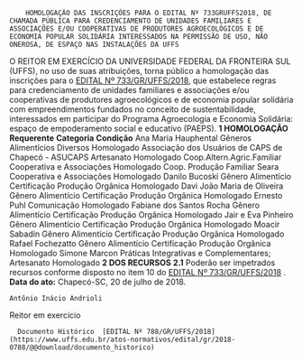         HOMOLOGAÇÃO DAS INSCRIÇÕES PARA O EDITAL Nº 733GRUFFS2018, DE CHAMADA PÚBLICA PARA CREDENCIAMENTO DE UNIDADES FAMILIARES E ASSOCIAÇÕES E/OU COOPERATIVAS DE PRODUTORES AGROECOLÓGICOS E DE ECONOMIA POPULAR SOLIDÁRIA INTERESSADOS NA PERMISSÃO DE USO, NÃO ONEROSA, DE ESPAÇO NAS INSTALAÇÕES DA UFFS  

 O REITOR EM EXERCÍCIO DA UNIVERSIDADE FEDERAL DA FRONTEIRA SUL (UFFS), no uso de suas atribuições, torna público a homologação das inscrições para o [EDITAL Nº 733/GR/UFFS/2018](https://www.uffs.edu.br/atos-normativos/edital/gr/2018-0733), que estabelece regras para credenciamento de unidades familiares e associações e/ou cooperativas de produtores agroecológicos e de economia popular solidária com empreendimentos fundados no conceito de sustentabilidade, interessados em participar do Programa Agroecologia e Economia Solidária: espaço de empoderamento social e educativo (PAEPS).  **1 HOMOLOGAÇÃO**      **Requerente**    **Categoria**    **Condição**      Ana Maria Hauphental   Gêneros Alimentícios Diversos   Homologado     Associação dos Usuários de CAPS de Chapecó - ASUCAPS   Artesanato   Homologado     Coop.Altern.Agric.Familiar   Cooperativa e Associações   Homologado     Coop. Produção Familiar Seara   Cooperativa e Associações   Homologado     Danilo Bucoski   Gênero Alimentício Certificação Produção Orgânica   Homologado     Davi João Maria de Oliveira   Gênero Alimentício Certificação Produção Orgânica   Homologado     Ernesto Puhl   Comunicação   Homologado     Fabiane dos Santos Rocha   Gênero Alimentício Certificação Produção Orgânica   Homologado     Jair e Eva Pinheiro    Gênero Alimentício Certificação Produção Orgânica   Homologado     Moacir Sabadin   Gênero Alimentício Certificação Produção Orgânica   Homologado     Rafael Fochezatto   Gênero Alimentício Certificação Produção Orgânica   Homologado     Simone Marcon   Práticas Integrativas e Complementares; Artesanato   Homologado      **2 DOS RECURSOS**  **2.1** Poderão ser impetrados recursos conforme disposto no item 10 do [EDITAL Nº 733/GR/UFFS/2018](https://www.uffs.edu.br/atos-normativos/edital/gr/2018-0733)  .      **Data do ato:** Chapecó-SC, 20 de julho de 2018.   
 

    Antônio Inácio Andrioli   
 Reitor em exercício 

      Documento Histórico  [EDITAL Nº 788/GR/UFFS/2018](https://www.uffs.edu.br/atos-normativos/edital/gr/2018-0788/@@download/documento_historico)     
      